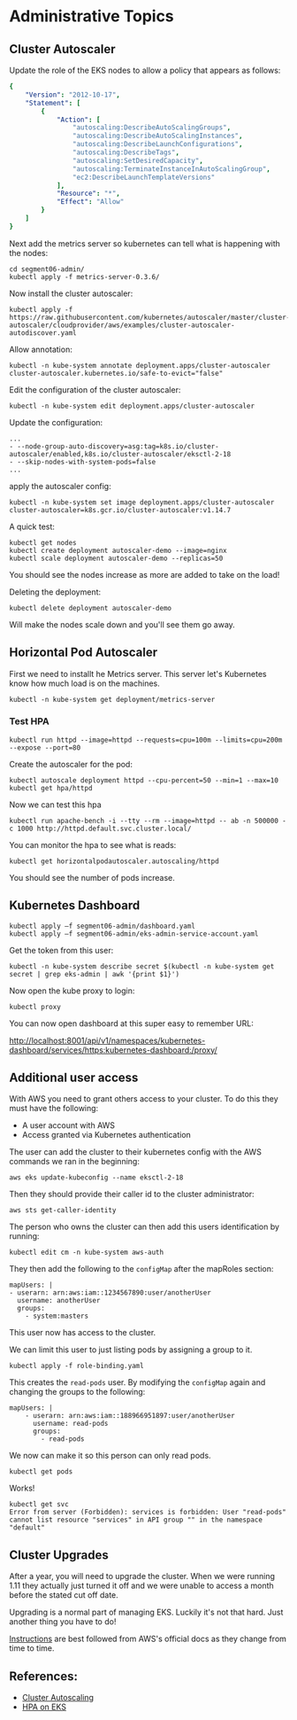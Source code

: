# Administrative Topics

## Cluster Autoscaler

Update the role of the EKS nodes to allow a policy that appears as follows: 

```yaml
{
    "Version": "2012-10-17",
    "Statement": [
        {
            "Action": [
                "autoscaling:DescribeAutoScalingGroups",
                "autoscaling:DescribeAutoScalingInstances",
                "autoscaling:DescribeLaunchConfigurations",
                "autoscaling:DescribeTags",
                "autoscaling:SetDesiredCapacity",
                "autoscaling:TerminateInstanceInAutoScalingGroup",
                "ec2:DescribeLaunchTemplateVersions"
            ],
            "Resource": "*",
            "Effect": "Allow"
        }
    ]
}
```

Next add the metrics server so kubernetes can tell what is happening with the nodes: 

```
cd segment06-admin/
kubectl apply -f metrics-server-0.3.6/
```

Now install the cluster autoscaler:


```
kubectl apply -f https://raw.githubusercontent.com/kubernetes/autoscaler/master/cluster-autoscaler/cloudprovider/aws/examples/cluster-autoscaler-autodiscover.yaml
```

Allow annotation: 

```
kubectl -n kube-system annotate deployment.apps/cluster-autoscaler cluster-autoscaler.kubernetes.io/safe-to-evict="false"
```

Edit the configuration of the cluster autoscaler: 


```
kubectl -n kube-system edit deployment.apps/cluster-autoscaler
```

Update the configuration: 

```
...
- --node-group-auto-discovery=asg:tag=k8s.io/cluster-autoscaler/enabled,k8s.io/cluster-autoscaler/eksctl-2-18
- --skip-nodes-with-system-pods=false
...
```

apply the autoscaler config: 

```
kubectl -n kube-system set image deployment.apps/cluster-autoscaler cluster-autoscaler=k8s.gcr.io/cluster-autoscaler:v1.14.7
```

A quick test: 

```
kubectl get nodes
kubectl create deployment autoscaler-demo --image=nginx
kubectl scale deployment autoscaler-demo --replicas=50
```

You should see the nodes increase as more are added to take on the load!

Deleting the deployment: 

```
kubectl delete deployment autoscaler-demo
```

Will make the nodes scale down and you'll see them go away. 


## Horizontal Pod Autoscaler


First we need to installt he Metrics server.  This server let's Kubernetes know how much load is on the machines. 


```
kubectl -n kube-system get deployment/metrics-server
```


### Test HPA

```
kubectl run httpd --image=httpd --requests=cpu=100m --limits=cpu=200m --expose --port=80
```

Create the autoscaler for the pod: 


```
kubectl autoscale deployment httpd --cpu-percent=50 --min=1 --max=10
kubectl get hpa/httpd
```
Now we can test this hpa

```
kubectl run apache-bench -i --tty --rm --image=httpd -- ab -n 500000 -c 1000 http://httpd.default.svc.cluster.local/
```

You can monitor the hpa to see what is reads: 

```
kubectl get horizontalpodautoscaler.autoscaling/httpd
```


You should see the number of pods increase. 

## Kubernetes Dashboard

```
kubectl apply –f segment06-admin/dashboard.yaml
kubectl apply –f segment06-admin/eks-admin-service-account.yaml
```

Get the token from this user: 

```
kubectl -n kube-system describe secret $(kubectl -n kube-system get secret | grep eks-admin | awk '{print $1}')
```

Now open the kube proxy to login: 

```
kubectl proxy
```

You can now open dashboard at this super easy to remember URL: 

[http://localhost:8001/api/v1/namespaces/kubernetes-dashboard/services/https:kubernetes-dashboard:/proxy/](http://localhost:8001/api/v1/namespaces/kubernetes-dashboard/services/https:kubernetes-dashboard:/proxy/)

## Additional user access

With AWS you need to grant others access to your cluster.  To do this they must have the following: 

* A user account with AWS
* Access granted via Kubernetes authentication

The user can add the cluster to their kubernetes config with the AWS commands we ran in the beginning: 

```
aws eks update-kubeconfig --name eksctl-2-18
```

Then they should provide their caller id to the cluster administrator: 

```
aws sts get-caller-identity
```

The person who owns the cluster can then add this users identification by running: 

```
kubectl edit cm -n kube-system aws-auth
```

They then add the following to the `configMap` after the mapRoles section: 

```
mapUsers: |
- userarn: arn:aws:iam::1234567890:user/anotherUser
  username: anotherUser
  groups:
    - system:masters
```

This user now has access to the cluster.

We can limit this user to just listing pods by assigning a group to it.  

```
kubectl apply -f role-binding.yaml
```
This creates the `read-pods` user.  By modifying the `configMap` again and changing the groups to the following: 

```
mapUsers: |
    - userarn: arn:aws:iam::188966951897:user/anotherUser
      username: read-pods
      groups:
        - read-pods
```
We now can make it so this person can only read pods.  

```
kubectl get pods
```
Works!

```
kubectl get svc
Error from server (Forbidden): services is forbidden: User "read-pods" cannot list resource "services" in API group "" in the namespace "default"
```

## Cluster Upgrades

After a year, you will need to upgrade the cluster.  When we were running 1.11 they actually just turned it off and we were unable to access a month before the stated cut off date.  

Upgrading is a normal part of managing EKS.  Luckily it's not that hard.  Just another thing you have to do!

[Instructions](https://docs.aws.amazon.com/eks/latest/userguide/update-cluster.html) are best followed from AWS's official docs as they change from time to time.  


## References:

* [Cluster Autoscaling](https://docs.aws.amazon.com/eks/latest/userguide/cluster-autoscaler.html)
* [HPA on EKS](https://docs.aws.amazon.com/eks/latest/userguide/horizontal-pod-autoscaler.html)


